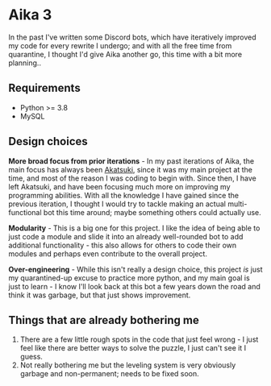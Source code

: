 Aika 3
======

In the past I've written some Discord bots, which have iteratively improved my code for every rewrite I undergo; and with all the free time from quarantine, I thought I'd give Aika another go, this time with a bit more planning..

Requirements
------------
- Python >= 3.8
- MySQL

Design choices
--------------
**More broad focus from prior iterations** - In my past iterations of Aika, the main focus has always been [Akatsuki](https://github.com/osuAkatsuki), since it was my main project at the time, and most of the reason I was coding to begin with.
Since then, I have left Akatsuki, and have been focusing much more on improving my programming abilities. With all the knowledge I have gained since the previous iteration, I thought I would try to tackle making an actual multi-functional bot this time around; maybe something others could actually use.

**Modularity** - This is a big one for this project. I like the idea of being able to just code a module and slide it into an already well-rounded bot to add additional functionality - this also allows for others to code their own modules and perhaps even contribute to the overall project.

**Over-engineering** - While this isn't really a design choice, this project *is* just my quarantined-up excuse to practice more python, and my main goal is just to learn - I know I'll look back at this bot a few years down the road and think it was garbage, but that just shows improvement.

Things that are already bothering me
------------------------------------
1. There are a few little rough spots in the code that just feel wrong - I just feel like there are better ways to solve the puzzle, I just can't see it I guess.
2. Not really bothering me but the leveling system is very obviously garbage and non-permanent; needs to be fixed soon.
